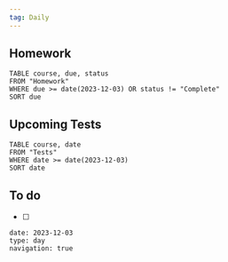 ```yaml
---
tag: Daily
---
```

## Homework
```dataview
TABLE course, due, status
FROM "Homework" 
WHERE due >= date(2023-12-03) OR status != "Complete"
SORT due
```
## Upcoming Tests
```dataview
TABLE course, date
FROM "Tests" 
WHERE date >= date(2023-12-03)
SORT date
```
## To do
- [ ] 

```gEvent
date: 2023-12-03
type: day
navigation: true
```